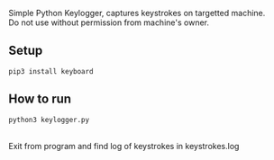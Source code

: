 Simple Python Keylogger, captures keystrokes on targetted machine. <br>
Do not use without permission from machine's owner.

## Setup
`pip3 install keyboard`

## How to run
`python3 keylogger.py`

<br>
Exit from program and find log of keystrokes in keystrokes.log